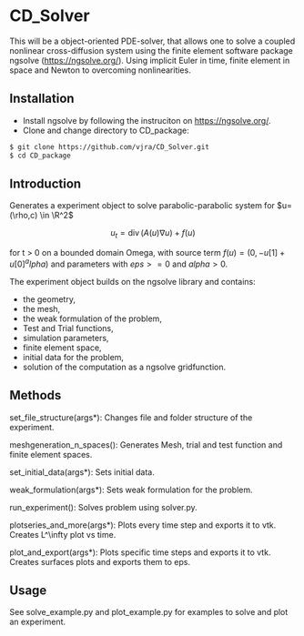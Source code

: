 # CD_Solver

This will be a object-oriented PDE-solver, that allows one to solve a coupled nonlinear cross-diffusion system using the finite element software package ngsolve (https://ngsolve.org/). Using implicit Euler in time, finite element in space and Newton to overcoming nonlinearities.

## Installation

* Install ngsolve by following the instruciton on https://ngsolve.org/.
* Clone and change directory to CD_package:

```sh
$ git clone https://github.com/vjra/CD_Solver.git
$ cd CD_package
```
## Introduction
Generates a experiment object to solve parabolic-parabolic system for $u=(\rho,c) \in \R^2$

$$u_t = \operatorname{div}(A(u) \nabla u) + f(u)$$

for t > 0 on a bounded domain Omega,
with source term
$f(u) = (0,-u[1]+u[0]^alpha)$
and parameters
with $eps >= 0$ and $alpha >0$.

The experiment object builds on the ngsolve library and contains:
* the geometry,
* the mesh,
* the weak formulation of the problem,
* Test and Trial functions,
* simulation parameters,
* finite element space,
* initial data for the problem,
* solution of the computation as a ngsolve gridfunction.

Methods
-------
set_file_structure(args*): Changes file and folder structure of the experiment.

meshgeneration_n_spaces(): Generates Mesh, trial and test function and finite element spaces.

set_initial_data(args*): Sets initial data.

weak_formulation(args*): Sets weak formulation for the problem.

run_experiment(): Solves problem using solver.py.

plotseries_and_more(args*): Plots every time step and exports it to vtk. Creates L^\infty plot vs time.

plot_and_export(args*): Plots specific time steps and exports it to vtk. Creates surfaces plots and exports them to eps.

## Usage

See solve_example.py and plot_example.py for examples to solve and plot an experiment.
